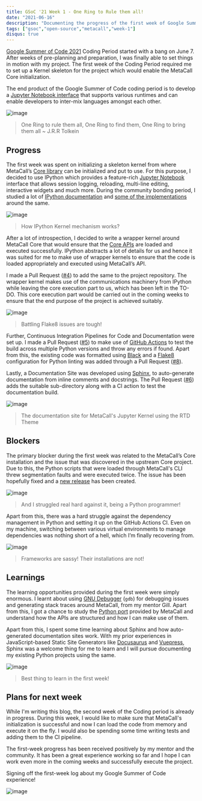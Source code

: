 ```yaml
---
title: GSoC '21 Week 1 - One Ring to Rule them all!
date: "2021-06-16"
description: "Documenting the progress of the first week of Google Summer of Code"
tags: ["gsoc","open-source","metacall","week-1"]
disqus: true
---
```


[Google Summer of Code 2021](https://summerofcode.withgoogle.com/) Coding Period started with a bang on June 7. After weeks of pre-planning and preparation, I was finally able to set things in motion with my project. The first week of the Coding Period required me to set up a Kernel skeleton for the project which would enable the MetaCall Core initialization.

The end product of the Google Summer of Code coding period is to develop a [Jupyter Notebook interface](https://github.com/metacall/jupyter-kernel) that supports various runtimes and can enable developers to inter-mix languages amongst each other.

![image](one-ring-to-rule-them-all.gif)

> One Ring to rule them all, One Ring to find them, One Ring to bring them all ~ J.R.R Tolkein

## Progress

The first week was spent on initializing a skeleton kernel from where MetaCall’s [Core library](https://github.com/metacall/core) can be initialized and put to use. For this purpose, I decided to use IPython which provides a feature-rich [Jupyter Notebook](https://jupyter.org/) interface that allows session logging, reloading, multi-line editing, interactive widgets and much more. During the community bonding period, I studied a lot of [IPython documentation](https://ipython.readthedocs.io/) and [some of the implementations](https://github.com/jupyter/jupyter/wiki/A-gallery-of-interesting-Jupyter-Notebooks#notebooks-in-languages-other-than-python) around the same.

![image](ipython.png)

> How IPython Kernel mechanism works?

After a lot of introspection, I decided to write a wrapper kernel around MetaCall Core that would ensure that the [Core APIs](https://github.com/metacall/core/tree/develop/docs#531-loaders) are loaded and executed successfully. IPython abstracts a lot of details for us and hence it was suited for me to make use of wrapper kernels to ensure that the code is loaded appropriately and executed using MetaCall’s API.

I made a Pull Request ([#4](https://github.com/metacall/jupyter-kernel/pull/4)) to add the same to the project repository. The wrapper kernel makes use of the communications machinery from IPython while leaving the core execution part to us, which has been left in the TO-DO. This core execution part would be carried out in the coming weeks to ensure that the end purpose of the project is achieved suitably.

![image](flake8.jpeg)

> Battling Flake8 issues are tough!

Further, Continuous Integration Pipelines for Code and Documentation were set up. I made a Pull Request ([#5](https://github.com/metacall/jupyter-kernel/pull/5)) to make use of [GitHub Actions](https://github.com/features/actions) to test the build across multiple Python versions and throw any errors if found. Apart from this, the existing code was formatted using [Black](https://github.com/psf/black) and a [Flake8](https://pypi.org/project/flake8/) configuration for Python linting was added through a Pull Request ([#8](https://github.com/metacall/jupyter-kernel/pull/8)).

Lastly, a Documentation Site was developed using [Sphinx](https://www.sphinx-doc.org/), to auto-generate documentation from inline comments and docstrings. The Pull Request ([#6](https://github.com/metacall/jupyter-kernel/pull/6)) adds the suitable sub-directory along with a CI action to test the documentation build.

![image](sphinx.png)

> The documentation site for MetaCall's Jupyter Kernel using the RTD Theme

## Blockers

The primary blocker during the first week was related to the MetaCall’s Core installation and the issue that was discovered in the upstream Core project. Due to this, the Python scripts that were loaded through MetaCall's CLI threw segmentation faults and were executed twice. The issue has been hopefully fixed and a [new release](https://gitlab.com/metacall/distributable/-/pipelines/321614563) has been created.

![image](segfault.png)

> And I struggled real hard against it, being a Python programmer!

Apart from this, there was a hard struggle against the dependency management in Python and setting it up on the GitHub Actions CI. Even on my machine, switching between various virtual environments to manage dependencies was nothing short of a hell, which I’m finally recovering from.

![image](dephell.png)

> Frameworks are sassy! Their installations are not!

## Learnings

The learning opportunities provided during the first week were simply enormous. I learnt about using [GNU Debugger](https://www.gnu.org/s/gdb/) (`gdb`) for debugging issues and generating stack traces around MetaCall, from my mentor Gill. Apart from this, I got a chance to study the [Python port](https://github.com/metacall/core/tree/develop/source/ports/py_port) provided by MetaCall and understand how the APIs are structured and how I can make use of them.

Apart from this, I spent some time learning about Sphinx and how auto-generated documentation sites work. With my prior experiences in JavaScript-based Static Site Generators like [Docusaurus](https://docusaurus.io/) and [Vuepress](https://vuepress.vuejs.org/), Sphinx was a welcome thing for me to learn and I will pursue documenting my existing Python projects using the same.

![image](gdb.jpg)

> Best thing to learn in the first week!

## Plans for next week

While I'm writing this blog, the second week of the Coding period is already in progress. During this week, I would like to make sure that MetaCall's initialization is successful and now I can load the code from memory and execute it on the fly. I would also be spending some time writing tests and adding them to the CI pipeline.

The first-week progress has been received positively by my mentor and the community. It has been a great experience working so far and I hope I can work even more in the coming weeks and successfully execute the project.

Signing off the first-week log about my Google Summer of Code experience!

![image](good-bye.gif)
